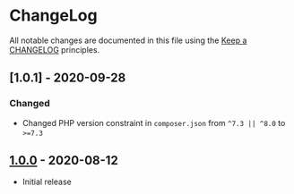 # ChangeLog

All notable changes are documented in this file using the [Keep a CHANGELOG](https://keepachangelog.com/) principles.

## [1.0.1] - 2020-09-28

### Changed

* Changed PHP version constraint in `composer.json` from `^7.3 || ^8.0` to `>=7.3`

## [1.0.0] - 2020-08-12

* Initial release

[1.0.0]: https://github.com/sebastianbergmann/cli-parser/compare/bb7bb3297957927962b0a3335befe7b66f7462e9...1.0.0
